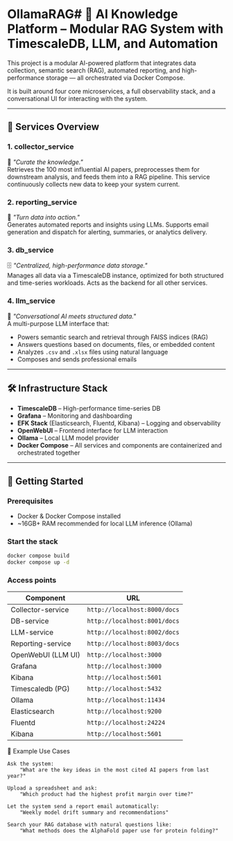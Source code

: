 # OllamaRAG# 🧠 AI Knowledge Platform – Modular RAG System with TimescaleDB, LLM, and Automation

This project is a modular AI-powered platform that integrates data collection, semantic search (RAG), automated
reporting, and high-performance storage — all orchestrated via Docker Compose.

It is built around four core microservices, a full observability stack, and a conversational UI for interacting with the
system.

---

## 🧩 Services Overview

### 1. **collector_service**

🔎 *"Curate the knowledge."*  
Retrieves the 100 most influential AI papers, preprocesses them for downstream analysis, and feeds them into a RAG
pipeline. This service continuously collects new data to keep your system current.

### 2. **reporting_service** 

🧾 *"Turn data into action."*  
Generates automated reports and insights using LLMs. Supports email generation and dispatch for alerting, summaries, or
analytics delivery.

### 3. **db_service**

🗄️ *"Centralized, high-performance data storage."*  
Manages all data via a TimescaleDB instance, optimized for both structured and time-series workloads. Acts as the
backend for all other services.

### 4. **llm_service**

🤖 *"Conversational AI meets structured data."*  
A multi-purpose LLM interface that:

- Powers semantic search and retrieval through FAISS indices (RAG)
- Answers questions based on documents, files, or embedded content
- Analyzes `.csv` and `.xlsx` files using natural language
- Composes and sends professional emails

---

## 🛠 Infrastructure Stack

- **TimescaleDB** – High-performance time-series DB
- **Grafana** – Monitoring and dashboarding
- **EFK Stack** (Elasticsearch, Fluentd, Kibana) – Logging and observability
- **OpenWebUI** – Frontend interface for LLM interaction
- **Ollama** – Local LLM model provider
- **Docker Compose** – All services and components are containerized and orchestrated together

---

## 🚀 Getting Started

### Prerequisites

- Docker & Docker Compose installed
- ~16GB+ RAM recommended for local LLM inference (Ollama)

### Start the stack

```bash
docker compose build
docker compose up -d

```

### Access points

| Component          | URL                          |
|--------------------|------------------------------|
| Collector-service  | `http://localhost:8000/docs` |
| DB-service         | `http://localhost:8001/docs` |
| LLM-service        | `http://localhost:8002/docs` |
| Reporting-service  | `http://localhost:8003/docs` |
| OpenWebUI (LLM UI) | `http://localhost:3000`      |
| Grafana            | `http://localhost:3000`      |
| Kibana             | `http://localhost:5601`      |
| Timescaledb (PG)   | `http://localhost:5432`      |
| Ollama             | `http://localhost:11434`     |
| Elasticsearch      | `http://localhost:9200`      |
| Fluentd            | `http://localhost:24224`     |
| Kibana             | `http://localhost:5601`      |

🧪 Example Use Cases

    Ask the system:
        "What are the key ideas in the most cited AI papers from last year?"

    Upload a spreadsheet and ask:
        "Which product had the highest profit margin over time?"

    Let the system send a report email automatically:
        "Weekly model drift summary and recommendations"

    Search your RAG database with natural questions like:
        "What methods does the AlphaFold paper use for protein folding?"
